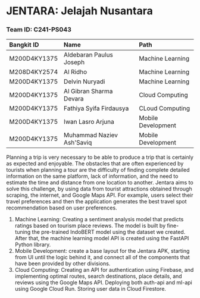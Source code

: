 # JENTARA: Jelajah Nusantara

### Team ID: C241-PS043

| Bangkit ID   | Name                               | Path                           |
| :---         | :----                              | :---                           |
| M200D4KY1375 | Aldebaran Paulus Joseph            | Machine Learning               |
| M208D4KY2574 | Al Ridho                           | Machine Learning               |
| M200D4KY1375 | Delvin Nuryadi                     | Machine Learning               |
| M200D4KY1375 | Al Gibran Sharma Devara            | Cloud Computing                |
| M200D4KY1375 | Fathiya Syifa Firdausya            | CLoud Computing                |
| M200D4KY1375 | Iwan Lasro Arjuna                  | Mobile Development             |
| M200D4KY1375 | Muhammad Naziev Ash'Saviq          | Mobile Development             |


Planning a trip is very necessary to be able to produce a trip that is certainly as expected and enjoyable. The obstacles that are often experienced by tourists when planning a tour are the difficulty of finding complete detailed information on the same platform, lack of information, and the need to estimate the time and distance from one location to another. Jentara aims to solve this challenge, by using data from tourist attractions obtained through scraping, the internet, and Google Maps API. For example, users select their travel preferences and then the application generates the best travel spot recommendation based on user preferences.

1. Machine Learning: Creating a sentiment analysis model that predicts ratings based on tourism place reviews. The model is built by fine-tuning the pre-trained IndoBERT model using the dataset we created. After that, the machine learning model API is created using the FastAPI Python library.
2. Mobile Development:  create a base layout for the Jentara APK, starting from UI until the logic behind it, and connect all of the components that have been provided by other divisions.
3. Cloud Computing: Creating an API for authentication using Firebase, and implementing optimal routes, search destinations, place details, and reviews using the Google Maps API. Deploying both auth-api and ml-api using Google Cloud Run. Storing user data in Cloud Firestore.

